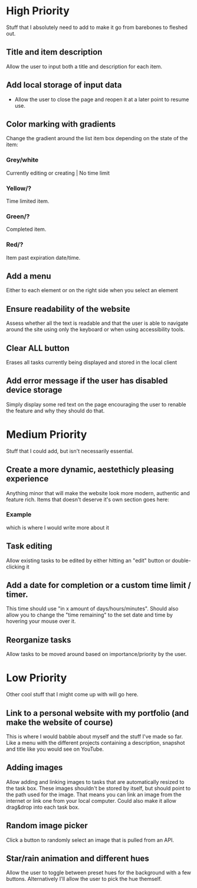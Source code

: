 # **High Priority**
Stuff that I absolutely need to add to make it go from barebones to fleshed out. 
## Title and item description
Allow the user to input both a title and description for each item.
## Add local storage of input data
- Allow the user to close the page and reopen it at a later point to resume use.
## Color marking with gradients
Change the gradient around the list item box depending on the state of the item:
### Grey/white
Currently editing or creating | No time limit
### Yellow/?
Time limited item.
### Green/?
Completed item.
### Red/?
Item past expiration date/time.
## Add a menu
Either to each element or on the right side when you select an element
## Ensure readability of the website
Assess whether all the text is readable and that the user is able to navigate around the site using only the keyboard or when using accessibility tools.
## Clear ALL button
Erases all tasks currently being displayed and stored in the local client
## Add error message if the user has disabled device storage
Simply display some red text on the page encouraging the user to renable the feature and why they should do that.

# **Medium Priority**
Stuff that I could add, but isn't necessarily essential.
## Create a more dynamic, aestethicly pleasing experience
Anything minor that will make the website look more modern, authentic and feature rich. Items that doesn't deserve it's own section goes here:
### Example
which is where I would write more about it
## Task editing
Allow existing tasks to be edited by either hitting an "edit" button or double-clicking it
## Add a date for completion or a custom time limit / timer. 
This time should use "in x amount of days/hours/minutes".
Should also allow you to change the "time remaining" to the set date and time by hovering your mouse over it.
## Reorganize tasks
Allow tasks to be moved around based on importance/priority by the user.

# **Low Priority**
Other cool stuff that I might come up with will go here.
## Link to a personal website with my portfolio (and make the website of course)
This is where I would babble about myself and the stuff I've made so far. Like a menu with the different projects containing a description, snapshot and title like you would see on YouTube.
## Adding images 
Allow adding and linking images to tasks that are automatically resized to the task box. These images shouldn't be stored by itself, but should point to the path used for the image. That means you can link an image from the internet or link one from your local computer.
Could also make it allow drag&drop into each task box.
## Random image picker
Click a button to randomly select an image that is pulled from an API.
## Star/rain animation and different hues
Allow the user to toggle between preset hues for the background with a few buttons. Alternatively I'll allow the user to pick the hue themself.


